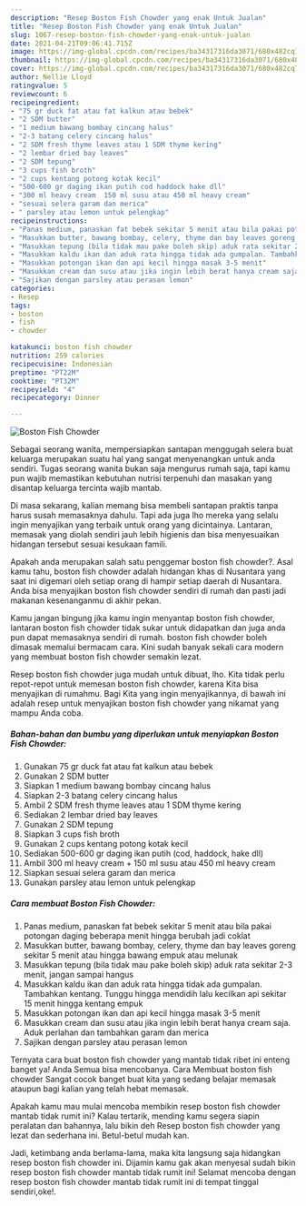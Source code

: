 ```yaml
---
description: "Resep Boston Fish Chowder yang enak Untuk Jualan"
title: "Resep Boston Fish Chowder yang enak Untuk Jualan"
slug: 1067-resep-boston-fish-chowder-yang-enak-untuk-jualan
date: 2021-04-21T09:06:41.715Z
image: https://img-global.cpcdn.com/recipes/ba34317316da3071/680x482cq70/boston-fish-chowder-foto-resep-utama.jpg
thumbnail: https://img-global.cpcdn.com/recipes/ba34317316da3071/680x482cq70/boston-fish-chowder-foto-resep-utama.jpg
cover: https://img-global.cpcdn.com/recipes/ba34317316da3071/680x482cq70/boston-fish-chowder-foto-resep-utama.jpg
author: Nellie Lloyd
ratingvalue: 5
reviewcount: 6
recipeingredient:
- "75 gr duck fat atau fat kalkun atau bebek"
- "2 SDM butter"
- "1 medium bawang bombay cincang halus"
- "2-3 batang celery cincang halus"
- "2 SDM fresh thyme leaves atau 1 SDM thyme kering"
- "2 lembar dried bay leaves"
- "2 SDM tepung"
- "3 cups fish broth"
- "2 cups kentang potong kotak kecil"
- "500-600 gr daging ikan putih cod haddock hake dll"
- "300 ml heavy cream  150 ml susu atau 450 ml heavy cream"
- "sesuai selera garam dan merica"
- " parsley atau lemon untuk pelengkap"
recipeinstructions:
- "Panas medium, panaskan fat bebek sekitar 5 menit atau bila pakai potongan daging beberapa menit hingga berubah jadi coklat"
- "Masukkan butter, bawang bombay, celery, thyme dan bay leaves goreng sekitar 5 menit atau hingga bawang empuk atau melunak"
- "Masukkan tepung (bila tidak mau pake boleh skip) aduk rata sekitar 2-3 menit, jangan sampai hangus"
- "Masukkan kaldu ikan dan aduk rata hingga tidak ada gumpalan. Tambahkan kentang. Tunggu hingga mendidih lalu kecilkan api sekitar 15 menit hingga kentang empuk"
- "Masukkan potongan ikan dan api kecil hingga masak 3-5 menit"
- "Masukkan cream dan susu atau jika ingin lebih berat hanya cream saja. Aduk perlahan dan tambahkan garam dan merica"
- "Sajikan dengan parsley atau perasan lemon"
categories:
- Resep
tags:
- boston
- fish
- chowder

katakunci: boston fish chowder 
nutrition: 259 calories
recipecuisine: Indonesian
preptime: "PT22M"
cooktime: "PT32M"
recipeyield: "4"
recipecategory: Dinner

---
```



![Boston Fish Chowder](https://img-global.cpcdn.com/recipes/ba34317316da3071/680x482cq70/boston-fish-chowder-foto-resep-utama.jpg)

Sebagai seorang wanita, mempersiapkan santapan menggugah selera buat keluarga merupakan suatu hal yang sangat menyenangkan untuk anda sendiri. Tugas seorang  wanita bukan saja mengurus rumah saja, tapi kamu pun wajib memastikan kebutuhan nutrisi terpenuhi dan masakan yang disantap keluarga tercinta wajib mantab.

Di masa  sekarang, kalian memang bisa membeli santapan praktis tanpa harus susah memasaknya dahulu. Tapi ada juga lho mereka yang selalu ingin menyajikan yang terbaik untuk orang yang dicintainya. Lantaran, memasak yang diolah sendiri jauh lebih higienis dan bisa menyesuaikan hidangan tersebut sesuai kesukaan famili. 



Apakah anda merupakan salah satu penggemar boston fish chowder?. Asal kamu tahu, boston fish chowder adalah hidangan khas di Nusantara yang saat ini digemari oleh setiap orang di hampir setiap daerah di Nusantara. Anda bisa menyajikan boston fish chowder sendiri di rumah dan pasti jadi makanan kesenanganmu di akhir pekan.

Kamu jangan bingung jika kamu ingin menyantap boston fish chowder, lantaran boston fish chowder tidak sukar untuk didapatkan dan juga anda pun dapat memasaknya sendiri di rumah. boston fish chowder boleh dimasak memalui bermacam cara. Kini sudah banyak sekali cara modern yang membuat boston fish chowder semakin lezat.

Resep boston fish chowder juga mudah untuk dibuat, lho. Kita tidak perlu repot-repot untuk memesan boston fish chowder, karena Kita bisa menyajikan di rumahmu. Bagi Kita yang ingin menyajikannya, di bawah ini adalah resep untuk menyajikan boston fish chowder yang nikamat yang mampu Anda coba.

<!--inarticleads1-->

##### Bahan-bahan dan bumbu yang diperlukan untuk menyiapkan Boston Fish Chowder:

1. Gunakan 75 gr duck fat atau fat kalkun atau bebek
1. Gunakan 2 SDM butter
1. Siapkan 1 medium bawang bombay cincang halus
1. Siapkan 2-3 batang celery cincang halus
1. Ambil 2 SDM fresh thyme leaves atau 1 SDM thyme kering
1. Sediakan 2 lembar dried bay leaves
1. Gunakan 2 SDM tepung
1. Siapkan 3 cups fish broth
1. Gunakan 2 cups kentang potong kotak kecil
1. Sediakan 500-600 gr daging ikan putih (cod, haddock, hake dll)
1. Ambil 300 ml heavy cream + 150 ml susu atau 450 ml heavy cream
1. Siapkan sesuai selera garam dan merica
1. Gunakan  parsley atau lemon untuk pelengkap




<!--inarticleads2-->

##### Cara membuat Boston Fish Chowder:

1. Panas medium, panaskan fat bebek sekitar 5 menit atau bila pakai potongan daging beberapa menit hingga berubah jadi coklat
1. Masukkan butter, bawang bombay, celery, thyme dan bay leaves goreng sekitar 5 menit atau hingga bawang empuk atau melunak
1. Masukkan tepung (bila tidak mau pake boleh skip) aduk rata sekitar 2-3 menit, jangan sampai hangus
1. Masukkan kaldu ikan dan aduk rata hingga tidak ada gumpalan. Tambahkan kentang. Tunggu hingga mendidih lalu kecilkan api sekitar 15 menit hingga kentang empuk
1. Masukkan potongan ikan dan api kecil hingga masak 3-5 menit
1. Masukkan cream dan susu atau jika ingin lebih berat hanya cream saja. Aduk perlahan dan tambahkan garam dan merica
1. Sajikan dengan parsley atau perasan lemon




Ternyata cara buat boston fish chowder yang mantab tidak ribet ini enteng banget ya! Anda Semua bisa mencobanya. Cara Membuat boston fish chowder Sangat cocok banget buat kita yang sedang belajar memasak ataupun bagi kalian yang telah hebat memasak.

Apakah kamu mau mulai mencoba membikin resep boston fish chowder mantab tidak rumit ini? Kalau tertarik, mending kamu segera siapin peralatan dan bahannya, lalu bikin deh Resep boston fish chowder yang lezat dan sederhana ini. Betul-betul mudah kan. 

Jadi, ketimbang anda berlama-lama, maka kita langsung saja hidangkan resep boston fish chowder ini. Dijamin kamu gak akan menyesal sudah bikin resep boston fish chowder mantab tidak rumit ini! Selamat mencoba dengan resep boston fish chowder mantab tidak rumit ini di tempat tinggal sendiri,oke!.

